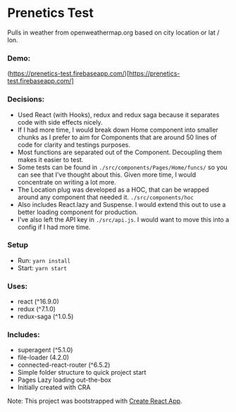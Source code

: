 # Prenetics Test

Pulls in weather from openweathermap.org based on city location or lat / lon.

### Demo: 

(https://prenetics-test.firebaseapp.com/)[https://prenetics-test.firebaseapp.com/]

### Decisions:

- Used React (with Hooks), redux and redux saga because it separates code with
  side effects nicely.
- If I had more time, I would break down Home component into smaller chunks as 
  I prefer to aim for Components that are around 50 lines of code for clarity
  and testings  purposes.
- Most functions are separated out of the Component. Decoupling them  makes it
  easier to test.
- Some tests can be found in `./src/components/Pages/Home/funcs/` so you can 
  see that I've thought about this. Given more time, I would concentrate on
  writing a lot more.
- The Location plug was developed as a HOC, that can be wrapped around any 
  component that needed it. `./src/components/hoc`
- Also includes React.lazy and Suspense. I would extend this out to use a 
  better loading component for production.
- I've also left the API key in `./src/api.js`. I would want to move this
  into a config if I had more time.

### Setup

- Run: `yarn install`
- Start: `yarn start`

### Uses:

- react (^16.9.0)
- redux (^7.1.0)
- redux-saga (^1.0.5)

### Includes: 

- superagent (^5.1.0) 
- file-loader (4.2.0) 
- connected-react-router (^6.5.2)
- Simple folder structure to quick project start
- Pages Lazy loading out-the-box
- Initially created  with CRA

Note: This project was bootstrapped with [Create React App](https://github.com/facebook/create-react-app).

